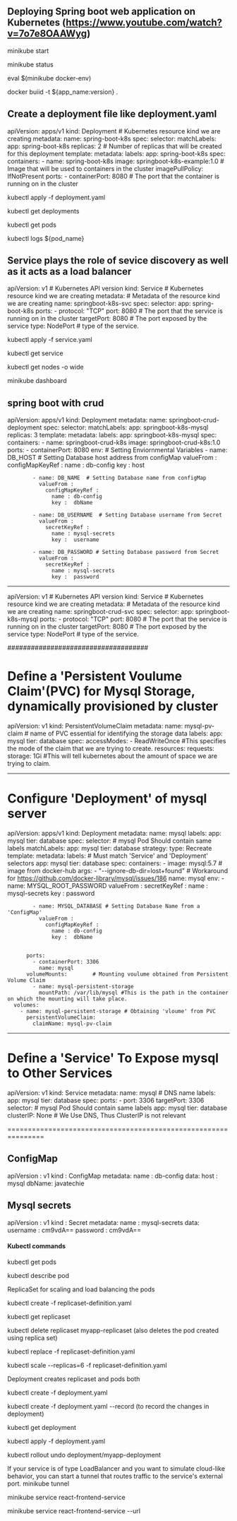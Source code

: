 ## Deploying Spring boot web application on Kubernetes (https://www.youtube.com/watch?v=7o7e8OAAWyg)

minikube start

minikube status

eval $(minikube docker-env)

docker buiid -t ${app_name:version} .

## Create a deployment file like deployment.yaml

apiVersion: apps/v1
kind: Deployment # Kubernetes resource kind we are creating
metadata:
name: spring-boot-k8s
spec:
selector:
matchLabels:
app: spring-boot-k8s
replicas: 2 # Number of replicas that will be created for this deployment
template:
metadata:
labels:
app: spring-boot-k8s
spec:
containers: - name: spring-boot-k8s
image: springboot-k8s-example:1.0 # Image that will be used to containers in the cluster
imagePullPolicy: IfNotPresent
ports: - containerPort: 8080 # The port that the container is running on in the cluster

kubectl apply -f deployment.yaml

kubectl get deployments

kubectl get pods

kubectl logs ${pod_name}

## Service plays the role of sevice discovery as well as it acts as a load balancer

apiVersion: v1 # Kubernetes API version
kind: Service # Kubernetes resource kind we are creating
metadata: # Metadata of the resource kind we are creating
name: springboot-k8s-svc
spec:
selector:
app: spring-boot-k8s
ports: - protocol: "TCP"
port: 8080 # The port that the service is running on in the cluster
targetPort: 8080 # The port exposed by the service
type: NodePort # type of the service.

kubectl apply -f service.yaml

kubectl get service

kubectl get nodes -o wide

minikube dashboard

## spring boot with crud

apiVersion: apps/v1
kind: Deployment
metadata:
name: springboot-crud-deployment
spec:
selector:
matchLabels:
app: springboot-k8s-mysql
replicas: 3
template:
metadata:
labels:
app: springboot-k8s-mysql
spec:
containers: - name: springboot-crud-k8s
image: springboot-crud-k8s:1.0
ports: - containerPort: 8080
env: # Setting Enviornmental Variables - name: DB_HOST # Setting Database host address from configMap
valueFrom :
configMapKeyRef :
name : db-config
key : host

            - name: DB_NAME  # Setting Database name from configMap
              valueFrom :
                configMapKeyRef :
                  name : db-config
                  key :  dbName

            - name: DB_USERNAME  # Setting Database username from Secret
              valueFrom :
                secretKeyRef :
                  name : mysql-secrets
                  key :  username

            - name: DB_PASSWORD # Setting Database password from Secret
              valueFrom :
                secretKeyRef :
                  name : mysql-secrets
                  key :  password

---

apiVersion: v1 # Kubernetes API version
kind: Service # Kubernetes resource kind we are creating
metadata: # Metadata of the resource kind we are creating
name: springboot-crud-svc
spec:
selector:
app: springboot-k8s-mysql
ports: - protocol: "TCP"
port: 8080 # The port that the service is running on in the cluster
targetPort: 8080 # The port exposed by the service
type: NodePort # type of the service.

####################################

# Define a 'Persistent Voulume Claim'(PVC) for Mysql Storage, dynamically provisioned by cluster

apiVersion: v1
kind: PersistentVolumeClaim
metadata:
name: mysql-pv-claim # name of PVC essential for identifying the storage data
labels:
app: mysql
tier: database
spec:
accessModes: - ReadWriteOnce #This specifies the mode of the claim that we are trying to create.
resources:
requests:
storage: 1Gi #This will tell kubernetes about the amount of space we are trying to claim.

---

# Configure 'Deployment' of mysql server

apiVersion: apps/v1
kind: Deployment
metadata:
name: mysql
labels:
app: mysql
tier: database
spec:
selector: # mysql Pod Should contain same labels
matchLabels:
app: mysql
tier: database
strategy:
type: Recreate
template:
metadata:
labels: # Must match 'Service' and 'Deployment' selectors
app: mysql
tier: database
spec:
containers: - image: mysql:5.7 # image from docker-hub
args: - "--ignore-db-dir=lost+found" # Workaround for https://github.com/docker-library/mysql/issues/186
name: mysql
env: - name: MYSQL_ROOT_PASSWORD
valueFrom :
secretKeyRef :
name : mysql-secrets
key : password

            - name: MYSQL_DATABASE # Setting Database Name from a 'ConfigMap'
              valueFrom :
                configMapKeyRef :
                  name : db-config
                  key :  dbName


          ports:
            - containerPort: 3306
              name: mysql
          volumeMounts:        # Mounting voulume obtained from Persistent Volume Claim
            - name: mysql-persistent-storage
              mountPath: /var/lib/mysql #This is the path in the container on which the mounting will take place.
      volumes:
        - name: mysql-persistent-storage # Obtaining 'vloume' from PVC
          persistentVolumeClaim:
            claimName: mysql-pv-claim

---

# Define a 'Service' To Expose mysql to Other Services

apiVersion: v1
kind: Service
metadata:
name: mysql # DNS name
labels:
app: mysql
tier: database
spec:
ports: - port: 3306
targetPort: 3306
selector: # mysql Pod Should contain same labels
app: mysql
tier: database
clusterIP: None # We Use DNS, Thus ClusterIP is not relevant

===============================================================

## ConfigMap

apiVersion : v1
kind : ConfigMap
metadata:
name : db-config
data:
host : mysql
dbName: javatechie

## Mysql secrets

apiVersion : v1
kind : Secret
metadata:
name : mysql-secrets
data:
username : cm9vdA==
password : cm9vdA==

#### Kubectl commands

kubectl get pods

kubectl describe pod <podname>


ReplicaSet for scaling and load balancing the pods

kubectl create -f replicaset-definition.yaml

kubectl get replicaset

kubectl delete replicaset myapp-replicaset (also deletes the pod created using replica set)

kubectl replace -f replicaset-definition.yaml

kubectl scale --replicas=6 -f replicaset-definition.yaml

Deployment creates replicaset and pods both

kubectl create -f deployment.yaml

kubectl create -f deployment.yaml --record (to record the changes in deployment)

kubectl get deployment

kubectl apply -f deployment.yaml

kubectl rollout undo deployment/myapp-deployment

If your service is of type LoadBalancer and you want to simulate cloud-like behavior, you can start a tunnel that routes traffic to the service's external port.
minikube tunnel

minikube service react-frontend-service

minikube service react-frontend-service --url




